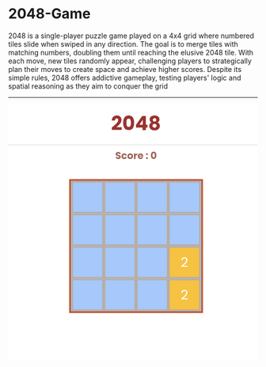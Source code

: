 # 2048-Game
2048 is a single-player puzzle game played on a 4x4 grid where numbered tiles slide when swiped in any direction. The goal is to merge tiles with matching numbers, doubling them until reaching the elusive 2048 tile. With each move, new tiles randomly appear, challenging players to strategically plan their moves to create space and achieve higher scores. Despite its simple rules, 2048 offers addictive gameplay, testing players' logic and spatial reasoning as they aim to conquer the grid
<hr>

![Example Image](/src/image.png)
